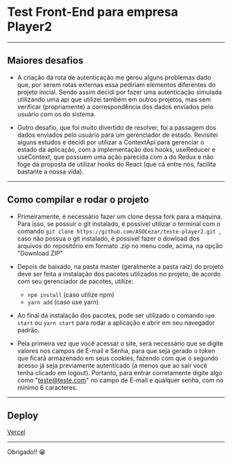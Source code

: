 # Test Front-End para empresa Player2

------------
## Maiores desafios
- A criação da rota de autenticação me gerou alguns problemas dado que, por serem rotas externas essa pediriam elementos diferentes do projeto inicial. Sendo assim decidi por fazer uma autenticação simulada utilizando uma api que utilizei também em outros projetos, mas sem verificar (propriamente) a correspondência dos dados enviados pelo usuário com os do sistema.

- Outro desafio, que foi muito divertido de resolver, foi a passagem dos dados enviados pelo usuário para um gerenciador de estado. Revisitei alguns estudos e decidi por utilizar a ContextApi para gerenciar o estado da aplicação, com a implementação dos hooks, useReducer e useContext, que possuem uma ação parecida com a do Redux e não foge da proposta de utilizar hooks do React (que cá entre nós, facilita bastante a nossa vida).

------------
## Como compilar e rodar o projeto
- Primeiramente, é necessário fazer um clone dessa fork para a máquina. Para isso, se possuir o git instalado, é possível utilizar o terminal com o comando `git clone https://github.com/ASOCezar/teste-player2.git `, caso não possua o git instalado, é possivel fazer o dowload dos arquivos do repositório em formato .zip no menu code, acima, na opção "Download ZIP"

- Depois de baixado, na pasta master (geralmente a pasta raíz) do projeto deve ser feita a instalação dos pacotes utilizados no projeto, de acordo com seu gerenciador de pacotes, utilize:
    - `npm install` (caso utilize npm)
    - `yarn add` (caso use yarn)
 
- Ao final da instalação dos pacotes, pode ser utilizado o comando `npm start` ou `yarn start` para rodar a aplicação e abrir em seu navegador padrão.

- Pela primeira vez que você acessar o site, será necessário que se digite valores nos campos de E-mail e Senha, para que seja gerado o token que ficará armazenado em seus cookies, fazendo com que o segundo acesso já seja previamente autenticado (a menos que ao sair você tenha clicado em logout). Portanto, para entrar corretamente digite algo como "teste@teste.com" no campo de E-mail e qualquer senha, com no mínimo 6 caracteres.
______
## Deploy

[Vercel](https://teste-player2.vercel.app/login "Vercel")
________________
Obrigado!! 😁
